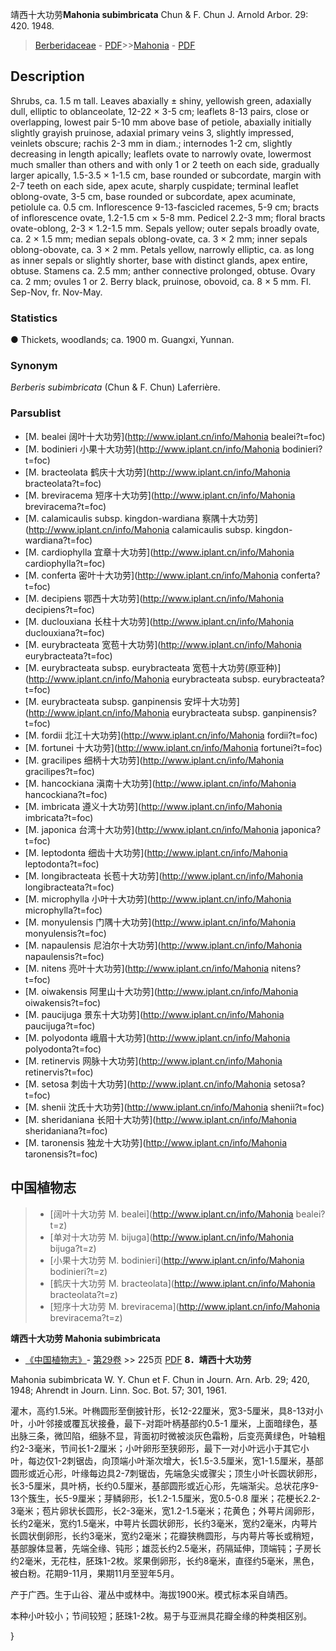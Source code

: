 靖西十大功劳**Mahonia subimbricata** Chun & F. Chun J. Arnold Arbor. 29: 420. 1948.

> [Berberidaceae](http://www.iplant.cn/info/Berberidaceae?t=foc) - [PDF](http://www.iplant.cn/foc/pdf/Berberidaceae.pdf)>>[Mahonia](http://www.iplant.cn/info/Mahonia?t=foc) - [PDF](http://www.iplant.cn/foc/pdf/Mahonia.pdf)
## Description

Shrubs, ca. 1.5 m tall. Leaves abaxially ± shiny, yellowish green, adaxially dull, elliptic to oblanceolate, 12-22 × 3-5 cm; leaflets 8-13 pairs, close or overlapping, lowest pair 5-10 mm above base of petiole, abaxially initially slightly grayish pruinose, adaxial primary veins 3, slightly impressed, veinlets obscure; rachis 2-3 mm in diam.; internodes 1-2 cm, slightly decreasing in length apically; leaflets ovate to narrowly ovate, lowermost much smaller than others and with only 1 or 2 teeth on each side, gradually larger apically, 1.5-3.5 × 1-1.5 cm, base rounded or subcordate, margin with 2-7 teeth on each side, apex acute, sharply cuspidate; terminal leaflet oblong-ovate, 3-5 cm, base rounded or subcordate, apex acuminate, petiolule ca. 0.5 cm. Inflorescence 9-13-fascicled racemes, 5-9 cm; bracts of inflorescence ovate, 1.2-1.5 cm × 5-8 mm. Pedicel 2.2-3 mm; floral bracts ovate-oblong, 2-3 × 1.2-1.5 mm. Sepals yellow; outer sepals broadly ovate, ca. 2 × 1.5 mm; median sepals oblong-ovate, ca. 3 × 2 mm; inner sepals oblong-obovate, ca. 3 × 2 mm. Petals yellow, narrowly elliptic, ca. as long as inner sepals or slightly shorter, base with distinct glands, apex entire, obtuse. Stamens ca. 2.5 mm; anther connective prolonged, obtuse. Ovary ca. 2 mm; ovules 1 or 2. Berry black, pruinose, obovoid, ca. 8 × 5 mm. Fl. Sep-Nov, fr. Nov-May.

### Statistics
● Thickets, woodlands; ca. 1900 m. Guangxi, Yunnan.

### Synonym
*Berberis subimbricata* (Chun & F. Chun) Laferrière.

### Parsublist

* [M.  bealei  阔叶十大功劳](http://www.iplant.cn/info/Mahonia bealei?t=foc)
* [M.  bodinieri  小果十大功劳](http://www.iplant.cn/info/Mahonia bodinieri?t=foc)
* [M.  bracteolata  鹤庆十大功劳](http://www.iplant.cn/info/Mahonia bracteolata?t=foc)
* [M.  breviracema  短序十大功劳](http://www.iplant.cn/info/Mahonia breviracema?t=foc)
* [M.  calamicaulis subsp. kingdon-wardiana  察隅十大功劳](http://www.iplant.cn/info/Mahonia calamicaulis subsp. kingdon-wardiana?t=foc)
* [M.  cardiophylla  宜章十大功劳](http://www.iplant.cn/info/Mahonia cardiophylla?t=foc)
* [M.  conferta  密叶十大功劳](http://www.iplant.cn/info/Mahonia conferta?t=foc)
* [M.  decipiens  鄂西十大功劳](http://www.iplant.cn/info/Mahonia decipiens?t=foc)
* [M.  duclouxiana  长柱十大功劳](http://www.iplant.cn/info/Mahonia duclouxiana?t=foc)
* [M.  eurybracteata  宽苞十大功劳](http://www.iplant.cn/info/Mahonia eurybracteata?t=foc)
* [M.  eurybracteata subsp. eurybracteata  宽苞十大功劳(原亚种)](http://www.iplant.cn/info/Mahonia eurybracteata subsp. eurybracteata?t=foc)
* [M.  eurybracteata subsp. ganpinensis  安坪十大功劳](http://www.iplant.cn/info/Mahonia eurybracteata subsp. ganpinensis?t=foc)
* [M.  fordii  北江十大功劳](http://www.iplant.cn/info/Mahonia fordii?t=foc)
* [M.  fortunei  十大功劳](http://www.iplant.cn/info/Mahonia fortunei?t=foc)
* [M.  gracilipes  细柄十大功劳](http://www.iplant.cn/info/Mahonia gracilipes?t=foc)
* [M.  hancockiana  滇南十大功劳](http://www.iplant.cn/info/Mahonia hancockiana?t=foc)
* [M.  imbricata  遵义十大功劳](http://www.iplant.cn/info/Mahonia imbricata?t=foc)
* [M.  japonica  台湾十大功劳](http://www.iplant.cn/info/Mahonia japonica?t=foc)
* [M.  leptodonta  细齿十大功劳](http://www.iplant.cn/info/Mahonia leptodonta?t=foc)
* [M.  longibracteata  长苞十大功劳](http://www.iplant.cn/info/Mahonia longibracteata?t=foc)
* [M.  microphylla  小叶十大功劳](http://www.iplant.cn/info/Mahonia microphylla?t=foc)
* [M.  monyulensis  门隅十大功劳](http://www.iplant.cn/info/Mahonia monyulensis?t=foc)
* [M.  napaulensis  尼泊尔十大功劳](http://www.iplant.cn/info/Mahonia napaulensis?t=foc)
* [M.  nitens  亮叶十大功劳](http://www.iplant.cn/info/Mahonia nitens?t=foc)
* [M.  oiwakensis  阿里山十大功劳](http://www.iplant.cn/info/Mahonia oiwakensis?t=foc)
* [M.  paucijuga  景东十大功劳](http://www.iplant.cn/info/Mahonia paucijuga?t=foc)
* [M.  polyodonta  峨眉十大功劳](http://www.iplant.cn/info/Mahonia polyodonta?t=foc)
* [M.  retinervis  网脉十大功劳](http://www.iplant.cn/info/Mahonia retinervis?t=foc)
* [M.  setosa  刺齿十大功劳](http://www.iplant.cn/info/Mahonia setosa?t=foc)
* [M.  shenii  沈氏十大功劳](http://www.iplant.cn/info/Mahonia shenii?t=foc)
* [M.  sheridaniana  长阳十大功劳](http://www.iplant.cn/info/Mahonia sheridaniana?t=foc)
* [M.  taronensis  独龙十大功劳](http://www.iplant.cn/info/Mahonia taronensis?t=foc)

## 中国植物志

> * [阔叶十大功劳  M.  bealei](http://www.iplant.cn/info/Mahonia bealei?t=z)
> * [单对十大功劳  M.  bijuga](http://www.iplant.cn/info/Mahonia bijuga?t=z)
> * [小果十大功劳  M.  bodinieri](http://www.iplant.cn/info/Mahonia bodinieri?t=z)
> * [鹤庆十大功劳  M.  bracteolata](http://www.iplant.cn/info/Mahonia bracteolata?t=z)
> * [短序十大功劳  M.  breviracema](http://www.iplant.cn/info/Mahonia breviracema?t=z)

**靖西十大功劳 Mahonia subimbricata**

* [《中国植物志》](http://www.iplant.cn/frps)- [第29卷](http://www.iplant.cn/frps/vol/29) >> 225页 [PDF](http://www.iplant.cn/frps/pdf/29/225a.pdf)
**8．靖西十大功劳**

Mahonia subimbricata W. Y. Chun et F. Chun in Journ. Arn. Arb. 29; 420, 1948; Ahrendt in Journ. Linn. Soc. Bot. 57; 301, 1961.

灌木，高约1.5米。叶椭圆形至倒披针形，长12-22厘米，宽3-5厘米，具8-13对小叶，小叶邻接或覆瓦状接叠，最下-对距叶柄基部约0.5-1 厘米，上面暗绿色，基出脉三条，微凹陷，细脉不显，背面初时微被淡灰色霜粉，后变亮黄绿色，叶轴粗约2-3毫米，节间长1-2厘米；小叶卵形至狭卵形，最下一对小叶远小于其它小叶，每边仅1-2刺锯齿，向顶端小叶渐次增大，长1.5-3.5厘米，宽1-1.5厘米，基部圆形或近心形，叶缘每边具2-7刺锯齿，先端急尖或骤尖；顶生小叶长圆状卵形，长3-5厘米，具叶柄，长约0.5厘米，基部圆形或近心形，先端渐尖。总状花序9-13个簇生，长5-9厘米；芽鳞卵形，长1.2-1.5厘米，宽0.5-0.8 厘米；花梗长2.2-3毫米；苞片卵状长圆形，长2-3毫米，宽1.2-1.5毫米；花黄色；外萼片阔卵形，长约2毫米，宽约1.5毫米，中萼片长圆状卵形，长约3毫米，宽约2毫米，内萼片长圆状倒卵形，长约3毫米，宽约2毫米；花瓣狭椭圆形，与内萼片等长或稍短，基部腺体显著，先端全缘、钝形；雄蕊长约2.5毫米，药隔延伸，顶端钝；子房长约2毫米，无花柱，胚珠1-2枚。浆果倒卵形，长约8毫米，直径约5毫米，黑色，被白粉。花期9-11月，果期11月至翌年5月。

产于广西。生于山谷、灌丛中或林中。海拔1900米。模式标本采自靖西。

本种小叶较小；节间较短；胚珠1-2枚。易于与亚洲具花瓣全缘的种类相区别。

}